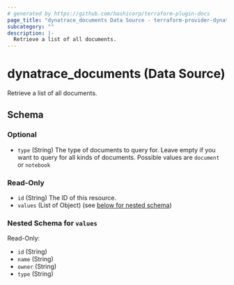 ```yaml
---
# generated by https://github.com/hashicorp/terraform-plugin-docs
page_title: "dynatrace_documents Data Source - terraform-provider-dynatrace"
subcategory: ""
description: |-
  Retrieve a list of all documents.
---
```


# dynatrace_documents (Data Source)

Retrieve a list of all documents.



<!-- schema generated by tfplugindocs -->
## Schema

### Optional

- `type` (String) The type of documents to query for. Leave empty if you want to query for all kinds of documents. Possible values are `document` or `notebook`

### Read-Only

- `id` (String) The ID of this resource.
- `values` (List of Object) (see [below for nested schema](#nestedatt--values))

<a id="nestedatt--values"></a>
### Nested Schema for `values`

Read-Only:

- `id` (String)
- `name` (String)
- `owner` (String)
- `type` (String)

